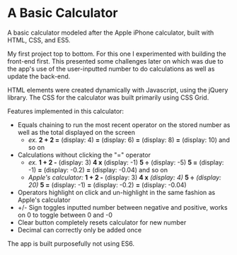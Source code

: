 # A Basic Calculator
A basic calculator modeled after the Apple iPhone calculator, built with HTML, CSS, and ES5.

My first project top to bottom.
For this one I experimented with building the front-end first. 
This presented some challenges later on which was due to the app's use of the user-inputted number
to do calculations as well as update the back-end. 

HTML elements were created dynamically with Javascript, using the jQuery library.
The CSS for the calculator was built primarily using CSS Grid.

Features implemented in this calculator:
* Equals chaining to run the most recent operator on the stored number as well as the total displayed on the screen
  * *ex.* **2 + 2 =** (display: 4) **=** (display: 6) **=** (display: 8) **=** (display: 10) and so on
* Calculations without clicking the "=" operator
  * *ex.* **1 + 2 -** (display: 3) **4 x** (display: -1) **5 ÷** (display: -5) **5 =** (display: -1) **=** (display: -0.2) **=** (display: -0.04) and so on
  * *Apple's calculator:* **1 + 2 -** (display: 3) **4 x** _(display: 4)_ **5 ÷** _(display: 20)_ **5 =** (display: -1) **=** (display: -0.2) **=** (display: -0.04)
* Operators highlight on click and un-highlight in the same fashion as Apple's calculator
* +/- Sign toggles inputted number between negative and positive, works on 0 to toggle between 0 and -0
* Clear button completely resets calculator for new number
* Decimal can correctly only be added once

The app is built purposefully not using ES6.
